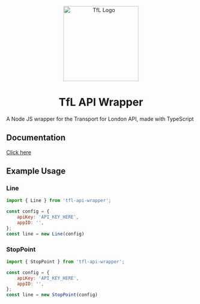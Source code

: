 <p align="center">
    <img width="200" src="https://blog.tfl.gov.uk/wp-content/uploads/2018/05/cropped-logo_roundel-2.png" alt="TfL Logo">
    <h1 align="center">TfL API Wrapper</h1>
</p>
A Node JS wrapper for the Transport for London API, made with TypeScript

## Documentation
[Click here](https://tfldoc.dparture.cc/)

## Example Usage

### Line
```js
import { Line } from 'tfl-api-wrapper';

const config = {
    apiKey: 'API_KEY_HERE',
    appID: '',
};
const line = new Line(config)
```

### StopPoint

```js
import { StopPoint } from 'tfl-api-wrapper';

const config = {
    apiKey: 'API_KEY_HERE',
    appID: '',
};
const line = new StopPoint(config)
```

